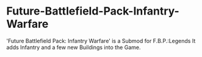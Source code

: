 # Future-Battlefield-Pack-Infantry-Warfare
'Future Battlefield Pack: Infantry Warfare' is a Submod for F.B.P.:Legends 
It adds Infantry and a few new Buildings into the Game. 
